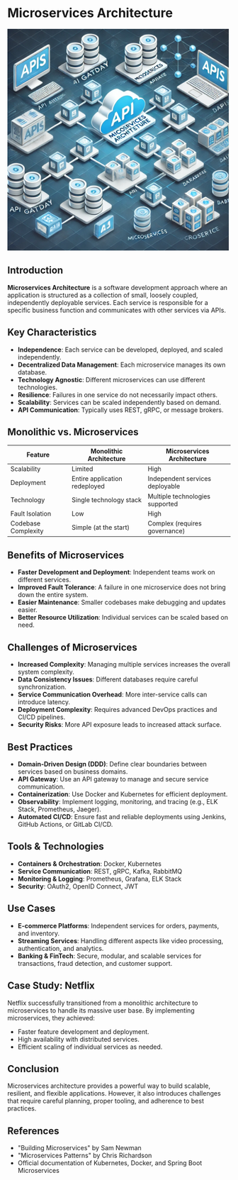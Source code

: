 # Microservices Architecture

<img src="Microservices_Archite.webp" alt="Microservices Architecture" width="500">


## Introduction
**Microservices Architecture** is a software development approach where an application is structured as a collection of small, loosely coupled, independently deployable services. Each service is responsible for a specific business function and communicates with other services via APIs.

## Key Characteristics
- **Independence**: Each service can be developed, deployed, and scaled independently.
- **Decentralized Data Management**: Each microservice manages its own database.
- **Technology Agnostic**: Different microservices can use different technologies.
- **Resilience**: Failures in one service do not necessarily impact others.
- **Scalability**: Services can be scaled independently based on demand.
- **API Communication**: Typically uses REST, gRPC, or message brokers.

## Monolithic vs. Microservices
| Feature       | Monolithic Architecture | Microservices Architecture |
|--------------|-------------------------|----------------------------|
| Scalability  | Limited                  | High                       |
| Deployment   | Entire application redeployed | Independent services deployable |
| Technology   | Single technology stack | Multiple technologies supported |
| Fault Isolation | Low | High |
| Codebase Complexity | Simple (at the start) | Complex (requires governance) |

## Benefits of Microservices
- **Faster Development and Deployment**: Independent teams work on different services.
- **Improved Fault Tolerance**: A failure in one microservice does not bring down the entire system.
- **Easier Maintenance**: Smaller codebases make debugging and updates easier.
- **Better Resource Utilization**: Individual services can be scaled based on need.

## Challenges of Microservices
- **Increased Complexity**: Managing multiple services increases the overall system complexity.
- **Data Consistency Issues**: Different databases require careful synchronization.
- **Service Communication Overhead**: More inter-service calls can introduce latency.
- **Deployment Complexity**: Requires advanced DevOps practices and CI/CD pipelines.
- **Security Risks**: More API exposure leads to increased attack surface.

## Best Practices
- **Domain-Driven Design (DDD)**: Define clear boundaries between services based on business domains.
- **API Gateway**: Use an API gateway to manage and secure service communication.
- **Containerization**: Use Docker and Kubernetes for efficient deployment.
- **Observability**: Implement logging, monitoring, and tracing (e.g., ELK Stack, Prometheus, Jaeger).
- **Automated CI/CD**: Ensure fast and reliable deployments using Jenkins, GitHub Actions, or GitLab CI/CD.

## Tools & Technologies
- **Containers & Orchestration**: Docker, Kubernetes
- **Service Communication**: REST, gRPC, Kafka, RabbitMQ
- **Monitoring & Logging**: Prometheus, Grafana, ELK Stack
- **Security**: OAuth2, OpenID Connect, JWT

## Use Cases
- **E-commerce Platforms**: Independent services for orders, payments, and inventory.
- **Streaming Services**: Handling different aspects like video processing, authentication, and analytics.
- **Banking & FinTech**: Secure, modular, and scalable services for transactions, fraud detection, and customer support.

## Case Study: Netflix
Netflix successfully transitioned from a monolithic architecture to microservices to handle its massive user base. By implementing microservices, they achieved:
- Faster feature development and deployment.
- High availability with distributed services.
- Efficient scaling of individual services as needed.

## Conclusion
Microservices architecture provides a powerful way to build scalable, resilient, and flexible applications. However, it also introduces challenges that require careful planning, proper tooling, and adherence to best practices.

## References
- "Building Microservices" by Sam Newman
- "Microservices Patterns" by Chris Richardson
- Official documentation of Kubernetes, Docker, and Spring Boot Microservices

